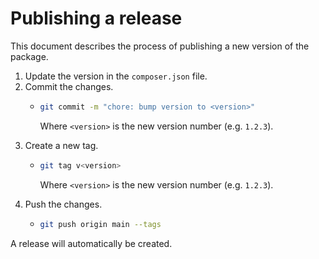 # Publishing a release

This document describes the process of publishing a new version of the package.

1. Update the version in the `composer.json` file.
2. Commit the changes.
	-	```bash
		git commit -m "chore: bump version to <version>"
		```

		Where `<version>` is the new version number (e.g. `1.2.3`).
3. Create a new tag.
	-	```bash
		git tag v<version>
		```

		Where `<version>` is the new version number (e.g. `1.2.3`).
4. Push the changes.
	-	```bash
		git push origin main --tags
		```

A release will automatically be created.
